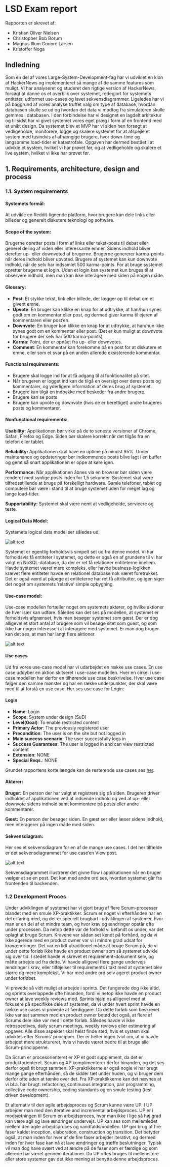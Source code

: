 # LSD Exam report

Rapporten er skrevet af:
- Kristian Oliver Nielsen
- Christopher Bob Borum
- Magnus Illum Gonoré Larsen
- Kristoffer Noga

## Indledning

Som en del af vores Large-System-Development-fag har vi udviklet en klon af HackerNews og implementeret så mange af de samme features som muligt. Vi har analyseret og studeret den rigtige version af HackerNews, forsøgt at danne os et overblik over systemet, redegjort for systemets entiteter, udformet use-cases og lavet sekvensdiagrammer. Ligeledes har vi på baggrund af vores analyse truffet valg om type af database, hvordan databasen skulle se ud og hvordan det data vi modtog fra simulatoren skulle gemmes i databasen. I den forbindelse har vi designet en lagdelt arkitektur og til sidst har vi givet systemet vores eget præg i form af en frontend med et unikt design.
Da systemet blev et MVP har vi siden hen forsøgt at vedligeholde, monitorere, logge og skalere systemet for at afspejle et system med tusindvis af afhængige brugere, hvor down-time og langsomme load-tider er katastrofale.
Opgaven har dermed bestået i at udvikle et system, hvilket vi har prøvet før, og at vedligeholde og skalere et live system, hvilket vi ikke har prøvet før.

## 1. Requirements, architecture, design and process

### 1.1. System requirements

#### Systemets formål:

At udvikle en Reddit-lignende platform, hvor brugere kan dele links eller billeder og generelt diskutere teknologi og software.

#### Scope of the system:

Brugerne opretter posts i form af links eller tekst-posts til debat eller generel deling af viden eller interessante emner. Sidens indhold bliver derefter up- eller downvoted af brugerne. Brugerne genererer karma-points når deres indhold bliver upvoted. Brugere af systemet kan kun downvote indhold, når de selv har indsamlet 500 karma-points.
For at bruge systemet opretter brugerne et login. Uden et login kan systemet kun bruges til at observere indhold, men man kan ikke interagere med siden på nogen måde.

#### Glossary:

- **Post**: Et stykke tekst, link eller billede, der lægger op til debat om et givent emne.
- **Upvote**: En bruger kan klikke en knap for at udtrykke, at han/hun synes godt om en kommentar eller post, og dermed giver karma til ejeren af kommentaren eller post’en.
- **Downvote**: En bruger kan klikke en knap for at udtrykke, at han/hun ikke synes godt om en kommentar eller post. (Det er kun muligt at downvote for brugere der selv har 500 karma-points)
- **Karma**: Point, der er opnået fra up- eller downvotes.
- **Comment**: En kommentar kan forekomme på en post for at diskutere et emne, eller som et svar på en anden allerede eksisterende kommentar. 

#### Functional requirements:
- Brugere skal logge ind for at få adgang til al funktionalitet på sitet.
- Når brugeren er logget ind kan de tilgå en oversigt over deres posts og kommentarer, og yderligere information af deres brug af systemet.
- Brugere kan tilgå en indbakke med beskeder fra andre brugere.
- Brugere kan se posts
- Brugere kan upvote og downvote (hvis de er berettiget) andre brugeres posts og kommentarer.

#### Nonfunctional requirements:

**Usability:**
Applikationen bør virke på de to seneste versioner af Chrome, Safari, Firefox og Edge. Siden bør skalere korrekt når det tilgås fra en telefon eller tablet.

**Reliability:**
Applikationen skal have en uptime på mindst 95%. Under maintenance og opdateringer bør indkommende posts blive lagt i en buffer og gemt så snart applikationen er oppe at køre igen.

**Performance:**
Når applikationen åbnes via en browser bør siden være renderet med synlige posts inden for 1,5 sekunder. Systemet skal være tilfredsstillende at bruge på forskelligt hardware. Gamle telefoner, tablet og computere bør være i stand til at bruge systemet uden for meget lag og lange load-tider.

**Supportability:**
Systemet skal være nemt at vedligeholde, servicere og teste.

#### Logical Data Model:

Systemets logical data model ser således ud.

![alt text](https://github.com/mawmaw1/HackerNewsClone/blob/master/doc/img/Logical%20Data%20Model.png)

Systemet er egentlig forholdsvis simpelt set ud fra denne model. Vi har forholdsvis få entiteter i systemet, og dette er også en af grundene til vi har valgt en NoSQL-database, da der er ret få relationer entiteterne imellem. Havde systemet været mere kompleks, eller havde business-logikken krævet flere entiteter havde en relationel database nok været foretrukket. Det er også værd at påpege at entiteterne har ret få attributter, og igen siger det noget om systemets ’relative’ simple opbygning.

#### Use-case model:

Use-case modellen fortæller noget om systemets aktører, og hvilke aktioner de hver især kan udføre. Således kan det ses på modellen, at systemet er forholdsvis afgrænset, hvis man besøger systemet som gæst. Der er dog alligevel et stort antal af brugere som vil besøge sitet som guest, og som ikke har nogen interesse i at interagere med systemet. Er man dog bruger kan det ses, at man har langt flere aktioner.

![alt text](https://github.com/mawmaw1/HackerNewsClone/blob/master/doc/img/Use%20Case%20Diagram.png)

#### Use cases

Ud fra vores use-case model har vi udarbejdet en række use cases. En use case uddyber en aktion skitseret i use-case modellen. Hver en cirkel i use-case modellen har derfor en tilhørende use case beskrivelse. Hver use case følger den samme mønster og har en række underpunkter, der skal være med til at forstå en use case.
Her ses use case for Login:

#### Login

- **Name**: Login
- **Scope**: System under design (SuD)
- **Level(Goal)**: To enable restricted content
- **Primary Actor**: The previously registered user
- **Precondition**: The user is on the site but not logged in
- **Main success scenario**: The user successfully logs in
- **Success Guarantees**: The user is logged in and can view restricted content
- **Extension**: NONE
- **Special Reqs.**: NONE

Grundet rapportens korte længde kan de resterende use cases ses [her](https://github.com/mawmaw1/HackerNewsClone).

#### Aktører:

**Bruger:**
En person der har valgt at registrere sig på siden. Brugeren driver indholdet af applikationen ved at indsende indhold og ved at up- eller downvote sidens indhold samt kommentere på posts eller andre kommentarer.

**Gæst:**
En person der besøger siden. En gæst ser eller læser sidens indhold, men interagerer på ingen måde med siden.

#### Sekvensdiagram:

Her ses et sekvensdiagram for en af de mange use cases. I det her tilfælde er det sekvensdiagrammet for use case’en View post.

![alt text](https://github.com/mawmaw1/HackerNewsClone/blob/master/doc/img/Sekvens%20Diagram.png)

Sekvensdiagrammet illustrerer det givne flow i applikationen når en bruger vælger at se en post. Det kan med andre ord ses, hvordan systemet går fra frontenden til backenden.

### 1.2 Development Proces

Under udviklingen af systemet har vi gjort brug af flere Scrum-processer blandet med en smule XP-praktikker.
Scrum er noget vi efterhånden har en del erfaring med, og det er specielt brugbart i udviklingen af systemer, hvor man er en del af et mindre team, og hvor krav og ændringer opstår ofte under processen. Da netop dette var de forhold vi befandt os under, var det oplagt at bruge Scrum.
Kravene var sådan set kendt på forhånd, og da vi ikke agerede med en product owner var vi i mindre grad udsat for kravændringer. Det var en lidt utraditionel måde at bruge Scrum på, da vi under dette forløb ikke havde en product owner som så systemet udvikle sig over tid. I stedet havde vi skrevet et requirement-dokument selv, og måtte arbejde ud fra dette. Vi havde alligevel flere gange undervejs ændringer i krav, eller tilføjelser til requirements i takt med at systemet blev større og mere komplekst. Vi har med andre ord selv ageret product owner under forløbet.
 
Vi prøvede så vidt muligt at arbejde i sprints. Det fungerede dog ikke altid, og sprints overlappede ofte hinanden, fordi vi netop ikke havde en product owner at lave weekly reviews med. Sprints hjalp os alligevel med at fokusere på specifikke dele af systemet, da vi under hvert sprint havde en række use cases vi prøvede at færdiggøre.
Da dette forløb som beskrevet ikke var sat sammen med en product owner betød det også, at flere af Scrums dele ikke var med i dette forløb. Således havde vi ikke retrospectives, daily scrum meetings, weekly reviews eller estimering af opgaver.
Alle disse aspekter skal helst finde sted, hvis et system skal udvikles efter Scrums’ principper. Der er heller ingen tvivl om, at vi havde arbejdet mere struktureret, hvis vi havde været bedre til at bruge alle Scrum-principperne.
 
Da Scrum er procesorienteret er XP et godt supplement, da det er produktorienteret. Scrum og XP komplimenterer derfor hinanden, og det ses derfor også tit brugt sammen.
XP-praktikkerne er også nogle vi har brugt mange gange efterhånden, så de sidder tæt under huden, og vi bruger dem derfor ofte uden at tænke over det. Fra XP-praktikkerne kan det nævnes at vi bl.a. har brugt: refactoring, continuous integration, pair programming, collective code ownership, coding standards og en smule testing (test driven development).
 
Et alternativ til den agile arbejdsproces og Scrum kunne være UP. I UP arbejder man med den iterative and incremental arbejdsproces. UP er i modsætningen til Scrum en arbejdsproces, hvor man ikke i lige så høj grad kan være agil og lave ændringer undervejs. UP kan ses som mellemledet mellem den agile arbejdsproces og vandfaldsmodellen. UP gør brug af fire faser kaldet inception, elaboration, construction og transition. Det betyder også, at man inden for hver af de fire faser arbejder iterativt, og dermed inden for hver fase kan nå at lave ændringer og træffe beslutninger. Typisk vil man dog have svært ved at ændre på de faser som er færdige og som allerede har været gennem iterationer.
Da UP oftes bruges til mellemstore eller store systemer gav det ikke mening at benytte denne arbejdsproces.





